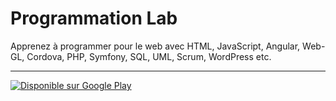 # Programmation Lab

Apprenez à programmer pour le web avec HTML, JavaScript, Angular, Web-GL, Cordova, PHP, Symfony, SQL, UML, Scrum, WordPress etc.

___

<a href='https://play.google.com/store/apps/details?id=io.seeren.programmationlab&pcampaignid=pcampaignidMKT-Other-global-all-co-prtnr-py-PartBadge-Mar2515-1'><img alt='Disponible sur Google Play' src='https://play.google.com/intl/en_us/badges/static/images/badges/fr_badge_web_generic.png'  align="middle"/></a>
